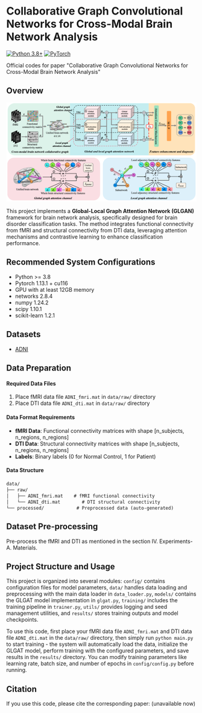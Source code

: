 # Collaborative Graph Convolutional Networks for Cross-Modal Brain Network Analysis
[![Python 3.8+](https://img.shields.io/badge/python-3.8+-blue.svg)](https://www.python.org/downloads/)     [![PyTorch](https://img.shields.io/badge/PyTorch-1.13+-red.svg)](https://pytorch.org/)

Official codes for paper "Collaborative Graph Convolutional Networks for Cross-Modal Brain Network Analysis"


## Overview
![1751189091019](image/README/1751189091019.png)

This project implements a **Global-Local Graph Attention Network (GLGAN)** framework for brain network analysis, specifically designed for brain disorder classification tasks. The method integrates functional connectivity from fMRI and structural connectivity from DTI data, leveraging attention mechanisms and contrastive learning to enhance classification performance.

## Recommended System Configurations
- Python >= 3.8
- Pytorch 1.13.1 + cu116
- GPU with at least 12GB memory
- networks 2.8.4
- numpy 1.24.2
- scipy 1.10.1
- scikit-learn 1.2.1

## Datasets
- [ADNI](https://adni.loni.usc.edu/ "Alzheimer's Disease Neuroimaging Initiative")


## Data Preparation

#### Required Data Files
1. Place fMRI data file `ADNI_fmri.mat` in `data/raw/` directory
2. Place DTI data file `ADNI_dti.mat` in `data/raw/` directory

#### Data Format Requirements
- **fMRI Data**: Functional connectivity matrices with shape [n_subjects, n_regions, n_regions]
- **DTI Data**: Structural connectivity matrices with shape [n_subjects, n_regions, n_regions]  
- **Labels**: Binary labels (0 for Normal Control, 1 for Patient)

#### Data Structure
```
data/
├── raw/
│   ├── ADNI_fmri.mat    # fMRI functional connectivity
│   └── ADNI_dti.mat        # DTI structural connectivity
└── processed/            # Preprocessed data (auto-generated)
```

## Dataset Pre-processing
Pre-process the fMRI and DTI as mentioned in the section IV. Experiments-A. Materials.

## Project Structure and Usage

This project is organized into several modules: `config/` contains configuration files for model parameters, `data/` handles data loading and preprocessing with the main data loader in `data_loader.py`, `models/` contains the GLGAT model implementation in `glgat.py`, `training/` includes the training pipeline in `trainer.py`, `utils/` provides logging and seed management utilities, and `results/` stores training outputs and model checkpoints.

To use this code, first place your fMRI data file `ADNI_fmri.mat` and DTI data file `ADNI_dti.mat` in the `data/raw/` directory, then simply run `python main.py` to start training - the system will automatically load the data, initialize the GLGAT model, perform training with the configured parameters, and save results in the `results/` directory. You can modify training parameters like learning rate, batch size, and number of epochs in `config/config.py` before running.

## Citation
If you use this code, please cite the corresponding paper: (unavailable now)

